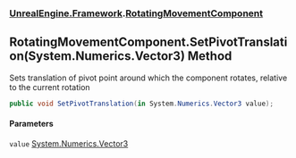 ### [UnrealEngine.Framework](./UnrealEngine-Framework.md 'UnrealEngine.Framework').[RotatingMovementComponent](./RotatingMovementComponent.md 'UnrealEngine.Framework.RotatingMovementComponent')
## RotatingMovementComponent.SetPivotTranslation(System.Numerics.Vector3) Method
Sets translation of pivot point around which the component rotates, relative to the current rotation  
```csharp
public void SetPivotTranslation(in System.Numerics.Vector3 value);
```
#### Parameters
<a name='UnrealEngine-Framework-RotatingMovementComponent-SetPivotTranslation(System-Numerics-Vector3)-value'></a>
`value` [System.Numerics.Vector3](https://docs.microsoft.com/en-us/dotnet/api/System.Numerics.Vector3 'System.Numerics.Vector3')  
  

